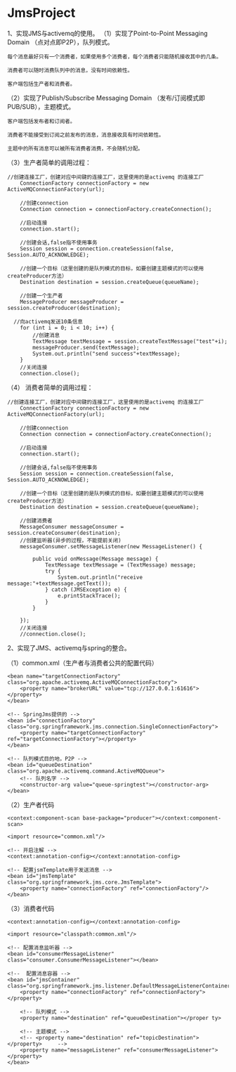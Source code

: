 # JmsProject

1、实现JMS与activemq的使用。
（1）实现了Point-to-Point Messaging Domain （点对点即P2P），队列模式。

    每个消息最好只有一个消费者，如果使用多个消费者，每个消费者只能随机接收其中的几条。
    
    消费者可以随时消费队列中的消息，没有时间依赖性。
    
    客户端包括生产者和消费者。

（2）实现了Publish/Subscribe Messaging Domain （发布/订阅模式即PUB/SUB），主题模式。  

    客户端包括发布者和订阅者。
    
    消费者不能接受到订阅之前发布的消息，消息接收具有时间依赖性。
    
    主题中的所有消息可以被所有消费者消费，不会随机分配。
 
 （3）生产者简单的调用过程：
    
    //创建连接工厂，创建对应中间键的连接工厂，这里使用的是activemq 的连接工厂
		ConnectionFactory connectionFactory = new ActiveMQConnectionFactory(url);
    
		//创建connection
		Connection connection = connectionFactory.createConnection();
    
		//启动连接
		connection.start();
    
		//创建会话,false指不使用事务
		Session session = connection.createSession(false, Session.AUTO_ACKNOWLEDGE);
    
		//创建一个目标（这里创建的是队列模式的目标，如要创建主题模式的可以使用createProducer方法）
		Destination destination = session.createQueue(queueName);
    
		//创建一个生产者
		MessageProducer messageProducer = session.createProducer(destination);
    
	  //向activemq发送10条信息
		for (int i = 0; i < 10; i++) {
			//创建消息
			TextMessage textMessage = session.createTextMessage("test"+i);
			messageProducer.send(textMessage);
			System.out.println("send success"+textMessage);
		}
		//关闭连接
		connection.close();
   
   （4） 消费者简单的调用过程：
   
    //创建连接工厂，创建对应中间键的连接工厂，这里使用的是activemq 的连接工厂
		ConnectionFactory connectionFactory = new ActiveMQConnectionFactory(url);
    
		//创建connection
		Connection connection = connectionFactory.createConnection();
    
		//启动连接
		connection.start();
    
		//创建会话,false指不使用事务
		Session session = connection.createSession(false, Session.AUTO_ACKNOWLEDGE);
    
		//创建一个目标（这里创建的是队列模式的目标，如要创建主题模式的可以使用createProducer方法）
		Destination destination = session.createQueue(queueName);
    
		//创建消费者
		MessageConsumer messageConsumer = session.createConsumer(destination);
		//创建监听器(异步的过程，不能提前关闭)
		messageConsumer.setMessageListener(new MessageListener() {
			
			public void onMessage(Message message) {
				TextMessage textMessage = (TextMessage) message;
				try {
					System.out.println("receive message:"+textMessage.getText());
				} catch (JMSException e) {				
					e.printStackTrace();
				}
			}
			
		});
		//关闭连接
		//connection.close();
2、实现了JMS、activemq与spring的整合。
 
 （1）common.xml（生产者与消费者公共的配置代码）
   <!-- Activemq提供的ConnectionFactory -->
	<bean name="targetConnectionFactory" class="org.apache.activemq.ActiveMQConnectionFactory">
		<property name="brokerURL" value="tcp://127.0.0.1:61616"></property>
	</bean>
		
	<!-- SpringJms提供的 -->
	<bean id="connectionFactory" class="org.springframework.jms.connection.SingleConnectionFactory">
		<property name="targetConnectionFactory" ref="targetConnectionFactory"></property>
	</bean>
	
	<!-- 队列模式目的地，P2P -->
	<bean id="queueDestination" class="org.apache.activemq.command.ActiveMQQueue">
		<!-- 队列名字 -->
		<constructor-arg value="queue-springtest"></constructor-arg>
	</bean>
 
 （2）生产者代码
 
 	<context:component-scan base-package="producer"></context:component-scan>
	
	<import resource="common.xml"/>
			
	<!-- 开启注解 -->
	<context:annotation-config></context:annotation-config>	
	
	<!-- 配置jsmTemplate用于发送消息 -->
	<bean id="jmsTemplate" class="org.springframework.jms.core.JmsTemplate">
		<property name="connectionFactory" ref="connectionFactory"/>
	</bean>
  
  （3）消费者代码
  
  <!-- 开启注解 -->
	<context:annotation-config></context:annotation-config>	
  
	<import resource="classpath:common.xml"/>
	
	<!-- 配置消息监听器 -->
	<bean id="consumerMessageListener" class="consumer.ConsumerMessageListener"></bean>
  
	<!--  配置消息容器 -->
	<bean id="jmsContainer" class="org.springframework.jms.listener.DefaultMessageListenerContainer">
		<property name="connectionFactory" ref="connectionFactory"></property>	
    
		<!-- 队列模式 -->
		<property name="destination" ref="queueDestination"></proper ty>	
    
		<!-- 主题模式 -->
		<!-- <property name="destination" ref="topicDestination"></property>	 -->
		<property name="messageListener" ref="consumerMessageListener"></property>
	</bean>
